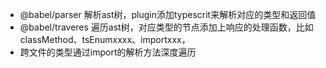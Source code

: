 - @babel/parser 解析ast树，plugin添加typescrit来解析对应的类型和返回值
- @babel/traveres 遍历ast树，对应类型的节点添加上响应的处理函数，比如classMethod、tsEnumxxxx、importxxx，
- 跨文件的类型通过import的解析方法深度遍历